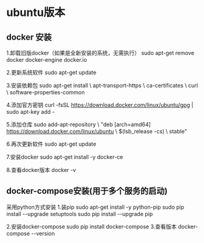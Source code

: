 # ubuntu版本
## docker 安装
1.卸载旧版docker（如果是全新安装的系统，无需执行）
  sudo apt-get remove docker docker-engine docker.io

2.更新系统软件
  sudo apt-get update
  
3.安装依赖包
  sudo apt-get install \\
    apt-transport-https \\
    ca-certificates \\
    curl \\
    software-properties-common

4.添加官方密钥
  curl -fsSL https://download.docker.com/linux/ubuntu/gpg | sudo apt-key add -

5.添加仓库
  sudo add-apt-repository \\
   "deb [arch=amd64] https://download.docker.com/linux/ubuntu \\
   $(lsb_release -cs) \\
   stable"

6.再次更新软件
  sudo apt-get update

7.安装docker
  sudo apt-get install -y docker-ce
  
8.查看docker版本
  docker -v

## docker-compose安装(用于多个服务的启动)
采用python方式安装
1.装pip
  sudo apt-get install -y python-pip
  sudo pip install --upgrade setuptools
  sudo pip install --upgrade pip

2.安装docker-compose
  sudo pip install docker-compose
3.查看版本
  docker-compose --version
  
  
  
  
  
  
  
  
  
